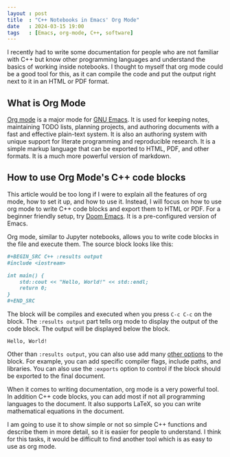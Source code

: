 ```yaml
---
layout : post
title  : "C++ Notebooks in Emacs' Org Mode"
date   : 2024-03-15 19:00
tags   : [Emacs, org-mode, C++, software]
---
```


I recently had to write some documentation for people who are not familiar with
C++ but know other programming languages and understand the basics of working
inside notebooks. I thought to myself that org mode could be a good tool for
this, as it can compile the code and put the output right next to it in an HTML
or PDF format.

## What is Org Mode

[Org mode][1] is a major mode for [GNU Emacs][2]. It is used for keeping notes,
maintaining TODO lists, planning projects, and authoring documents with a fast
and effective plain-text system. It is also an authoring system with unique
support for literate programming and reproducible research. It is a simple
markup language that can be exported to HTML, PDF, and other formats. It is a
much more powerful version of markdown.

## How to use Org Mode's C++ code blocks

This article would be too long if I were to explain all the features of org
mode, how to set it up, and how to use it. Instead, I will focus on how to use
org mode to write C++ code blocks and export them to HTML or PDF. For a beginner
friendly setup, try [Doom Emacs][3]. It is a pre-configured version of Emacs.

Org mode, similar to Jupyter notebooks, allows you to write code blocks in the
file and execute them. The source block looks like this:

```org
#+BEGIN_SRC C++ :results output
#include <iostream>

int main() {
    std::cout << "Hello, World!" << std::endl;
    return 0;
}
#+END_SRC
```

The block will be compiles and executed when you press `C-c C-c` on the block.
The `:results output` part tells org mode to display the output of the code
block. The output will be displayed below the block.

```shell
Hello, World!
```

Other than `:results output`, you can also use add many [other options][4] to
the block. For example, you can add specific compiler flags, include paths, and
libraries. You can also use the `:exports` option to control if the block should
be exported to the final document.

When it comes to writing documentation, org mode is a very powerful tool. In
addition C++ code blocks, you can add most if not all programming languages to
the document. It also supports LaTeX, so you can write mathematical equations in
the document.

I am going to use it to show simple or not so simple C++ functions and describe
them in more detail, so it is easier for people to understand. I think for this
tasks, it would be difficult to find another tool which is as easy to use as org
mode.

[1]: https://orgmode.org/
[2]: https://www.gnu.org/software/emacs/
[3]: https://github.com/doomemacs/doomemacs
[4]: https://orgmode.org/worg/org-contrib/babel/languages/ob-doc-C.html
